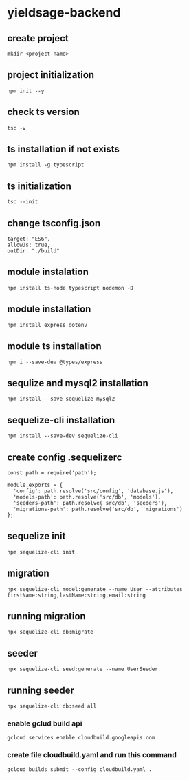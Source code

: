 # yieldsage-backend

## create project

`mkdir <project-name>`

## project initialization

`npm init --y`

## check ts version

`tsc -v`

## ts installation if not exists

`npm install -g typescript`

## ts initialization

`tsc --init`

## change tsconfig.json

```
target: "ES6",
allowJs: true,
outDir: "./build"
```

## module instalation

`npm install ts-node typescript nodemon -D`

## module installation

`npm install express dotenv`

## module ts installation

`npm i --save-dev @types/express`

## sequlize and mysql2 installation

`npm install --save sequelize mysql2`

## sequelize-cli installation

`npm install --save-dev sequelize-cli`

## create config .sequelizerc

```
const path = require('path');

module.exports = {
  'config': path.resolve('src/config', 'database.js'),
  'models-path': path.resolve('src/db', 'models'),
  'seeders-path': path.resolve('src/db', 'seeders'),
  'migrations-path': path.resolve('src/db', 'migrations')
};

```

## sequelize init

`npm sequelize-cli init`

## migration

```
npx sequelize-cli model:generate --name User --attributes firstName:string,lastName:string,email:string

```

## running migration

```
npx sequelize-cli db:migrate

```

## seeder

```
npx sequelize-cli seed:generate --name UserSeeder
```

## running seeder

```
npx sequelize-cli db:seed all
```

### enable gclud build api

```
gcloud services enable cloudbuild.googleapis.com
```

### create file cloudbuild.yaml and run this command

```
gcloud builds submit --config cloudbuild.yaml .
```
